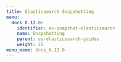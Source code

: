 ```yaml
---
title: Elasticsearch Snapshotting
menu:
  docs_0.12.0:
    identifier: es-snapshot-elasticsearch
    name: Snapshotting
    parent: es-elasticsearch-guides
    weight: 25
menu_name: docs_0.12.0
---
```


